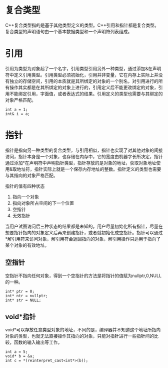 # 复合类型
C++复合类型指的是基于其他类型定义的类型。C++引用和指针都是复合类型。复合类型的声明语句由一个基本数据类型和一个声明符列表组成。
# 引用
引用为类型为对象起了一个名字，引用类型引用另外一种类型，通过添加&在声明符中定义引用类型。引用类型必须初始化，引用并非变量，它在内存上实际上并没有独立的存储空间，引用的本质就是其所绑定的对象的一个别名，对引用进行的所有操作其实都是在其所绑定的对象上进行的，引用定义后不能更改绑定的对象，引用不能绑定引用，字面值，或者表达式的结果。引用定义的类型也需要与其绑定的对象严格匹配。
```
int a = 1;
int& i = a;
```

# 指针
指针是指向另一种类型的复合类型，与引用相似，指针也实现了对其他对象的间接访问，指针本身是一个对象，也存储在内存中，它的宽度由机器字长所决定，指针通过添加*在声明符中声明指针类型，指针存放的是对象的地址，获取对象地址使用&取地址符，指针实际上就是一个保存内存地址的整数。指针定义的类型也需要与其指向的对象严格匹配。

指针的值有四种状态
1. 指向一个对象
2. 指向对象所占空间的下一个位置
3. 空指针
4. 无效指针

当用户试图访问后三种状态的结果都是未知的。用户尽量初始化所有指针，尽量在想要指针指向的对象定义后再来创建指针，或者就初始化成空指针。指针可以通过*解引用符来访问对象，解引用符会返回指向的对象，解引用操作只适用于指向了某个对象的有效地址。

## 空指针
空指针不指向任何对象，得到一个空指针的方法是将指针的值赋为nullptr,0,NULL的一种。
```
int* ptr = 0;
int* ntr = nullptr;
int* str = NULL;
```
## void*指针
void*可以存放任意类型对象的地址，不同的是，编译器并不知道这个地址所指向对象的类型，也就无法直接操作其指向的对象，只能对指针进行一些指针间的比较，函数的输入输出等工作。
```
int a = 5;
void* b = &a;
int c = *(reinterpret_cast<int*>(b));
```

